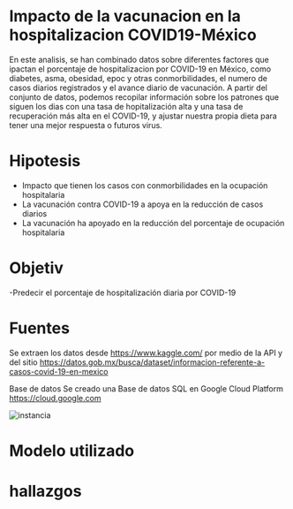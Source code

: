 # Impacto de la vacunacion en la hospitalizacion COVID19-México


En este analisis, se han combinado datos sobre diferentes factores que ipactan el porcentaje de hospitalizacion por COVID-19 en México, como diabetes, asma, obesidad, epoc y otras conmorbilidades, el numero de casos diarios registrados y el avance diario de vacunación. A partir del conjunto de datos, podemos recopilar información sobre los patrones que siguen los dias con una tasa  de hopitalización alta y una tasa de recuperación más alta en el COVID-19, y ajustar nuestra propia dieta para tener una mejor respuesta o futuros virus.

# Hipotesis
- Impacto que tienen los casos con conmorbilidades en la ocupación hospitalaria
- La vacunación contra COVID-19 a apoya en la reducción de casos diarios
- La vacunación ha apoyado en la reducción del porcentaje de ocupación hospitalaria


# Objetiv
-Predecir el porcentaje de hospitalización diaria por COVID-19



# Fuentes
Se extraen los datos desde https://www.kaggle.com/ por medio de la API y del sitio https://datos.gob.mx/busca/dataset/informacion-referente-a-casos-covid-19-en-mexico

Base de datos
Se creado una Base de datos SQL en Google Cloud Platform https://cloud.google.com

![instancia](https://user-images.githubusercontent.com/98288000/151711592-07272d69-0609-4238-89d4-57383036f0ac.PNG)


# Modelo utilizado






# hallazgos
